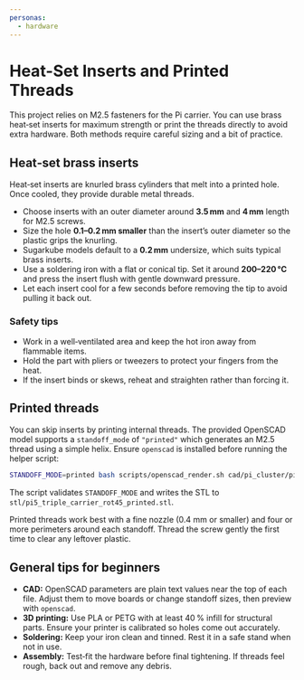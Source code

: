 ```yaml
---
personas:
  - hardware
---
```


# Heat-Set Inserts and Printed Threads

This project relies on M2.5 fasteners for the Pi carrier. You can use brass heat‑set inserts
for maximum strength or print the threads directly to avoid extra hardware. Both methods
require careful sizing and a bit of practice.

## Heat‑set brass inserts

Heat‑set inserts are knurled brass cylinders that melt into a printed hole. Once cooled,
they provide durable metal threads.

- Choose inserts with an outer diameter around **3.5 mm** and **4 mm** length for M2.5 screws.
- Size the hole **0.1–0.2 mm smaller** than the insert’s outer diameter so the plastic grips the
  knurling.
- Sugarkube models default to a **0.2 mm** undersize, which suits typical brass inserts.
- Use a soldering iron with a flat or conical tip. Set it around **200–220 °C** and
  press the insert flush with gentle downward pressure.
- Let each insert cool for a few seconds before removing the tip to avoid pulling it back out.

### Safety tips

- Work in a well‑ventilated area and keep the hot iron away from flammable items.
- Hold the part with pliers or tweezers to protect your fingers from the heat.
- If the insert binds or skews, reheat and straighten rather than forcing it.

## Printed threads

You can skip inserts by printing internal threads. The provided OpenSCAD model supports a
`standoff_mode` of `"printed"` which generates an M2.5 thread using a simple helix. Ensure
`openscad` is installed before running the helper script:

```bash
STANDOFF_MODE=printed bash scripts/openscad_render.sh cad/pi_cluster/pi5_triple_carrier_rot45.scad
```

The script validates `STANDOFF_MODE` and writes the STL to
`stl/pi5_triple_carrier_rot45_printed.stl`.

Printed threads work best with a fine nozzle (0.4 mm or smaller) and four or more perimeters around
each standoff. Thread the screw gently the first time to clear any leftover plastic.

## General tips for beginners

- **CAD:** OpenSCAD parameters are plain text values near the top of each file. Adjust them to move
  boards or change standoff sizes, then preview with `openscad`.
- **3D printing:** Use PLA or PETG with at least 40 % infill for structural parts. Ensure your
  printer is calibrated so holes come out accurately.
- **Soldering:** Keep your iron clean and tinned. Rest it in a safe stand when not in use.
- **Assembly:** Test‑fit the hardware before final tightening. If threads feel rough, back out and
  remove any debris.
